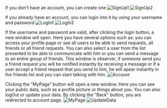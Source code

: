 
If you don't have an account, you can create one
![SignUp1](https://github.com/tpaul790/Personal-Projects/blob/main/SocialNetworkGUI/README_Images/Screenshot%202025-02-15%20at%2013.25.48.png?raw=true)
![SignUp2](https://github.com/tpaul790/Personal-Projects/blob/main/SocialNetworkGUI/README_Images/Screenshot%202025-02-15%20at%2013.26.23.png?raw=true)

If you already have an account, you can login into it by using your username and password
![LogIn1](https://github.com/tpaul790/Personal-Projects/blob/main/SocialNetworkGUI/README_Images/Screenshot%202025-02-15%20at%2013.27.10.png?raw=true)
![LogIn2](https://github.com/tpaul790/Personal-Projects/blob/main/SocialNetworkGUI/README_Images/Screenshot%202025-02-15%20at%2013.26.48.png?raw=true)

If the username and password are valid, after clicking the login button, a new window will open. Here you have 
several options such as: you can access your profile page or see all users to be able to send requests,
all friends or all friend requests. You can also select a user from the list presented to be able to communicate
with him or you can send a message to an entire group of friends. This window is observer, if someone send you a 
friend request you will be notified instantly by receiving a message or if a user accept a friend request that you
send to him, he will apear instantly in the friends list and you can start talking with him.
![Account](https://github.com/tpaul790/Personal-Projects/blob/main/SocialNetworkGUI/README_Images/Screenshot%202025-02-15%20at%2013.12.35.png?raw=true)

Clicking the "MyPage" button will open a new window. Here you can see your public data, such as a profile picture or 
things about you. You can also logOut or update your data. By clicking the "Back" button, you are redirected to 
account page.
![MyPage](https://github.com/tpaul790/Personal-Projects/blob/main/SocialNetworkGUI/README_Images/Screenshot%202025-02-15%20at%2013.20.08.png?raw=true)
![UpdateData](https://github.com/tpaul790/Personal-Projects/blob/main/SocialNetworkGUI/README_Images/Screenshot%202025-02-15%20at%2013.20.31.png?raw=true)
